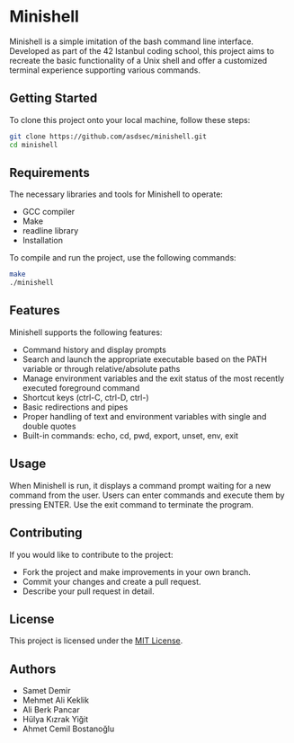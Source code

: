 # Minishell

Minishell is a simple imitation of the bash command line interface. Developed as part of the 42 Istanbul coding school, this project aims to recreate the basic functionality of a Unix shell and offer a customized terminal experience supporting various commands.

## Getting Started

To clone this project onto your local machine, follow these steps:

```bash
git clone https://github.com/asdsec/minishell.git
cd minishell
```

## Requirements

The necessary libraries and tools for Minishell to operate:

- GCC compiler
- Make
- readline library
- Installation

To compile and run the project, use the following commands:

```bash
make
./minishell
```

## Features

Minishell supports the following features:

- Command history and display prompts
- Search and launch the appropriate executable based on the PATH variable or through relative/absolute paths
- Manage environment variables and the exit status of the most recently executed foreground command
- Shortcut keys (ctrl-C, ctrl-D, ctrl-)
- Basic redirections and pipes
- Proper handling of text and environment variables with single and double quotes
- Built-in commands: echo, cd, pwd, export, unset, env, exit

## Usage

When Minishell is run, it displays a command prompt waiting for a new command from the user. Users can enter commands and execute them by pressing ENTER. Use the exit command to terminate the program.

## Contributing

If you would like to contribute to the project:

- Fork the project and make improvements in your own branch.
- Commit your changes and create a pull request.
- Describe your pull request in detail.

## License

This project is licensed under the [MIT License](./LICENSE).

## Authors
- Samet Demir
- Mehmet Ali Keklik
- Ali Berk Pancar
- Hülya Kızrak Yiğit
- Ahmet Cemil Bostanoğlu
